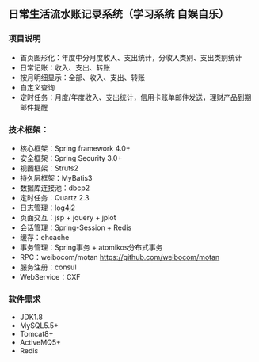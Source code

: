 ## 日常生活流水账记录系统（学习系统 自娱自乐） ##


### **项目说明**  <br>  
* 首页图形化：年度中分月度收入、支出统计，分收入类别、支出类别统计
* 日常记账：收入、支出、转账  <br>  
* 按月明细显示：全部、收入、支出、转账  <br>  
* 自定义查询  <br>  
* 定时任务：月度/年度收入、支出统计，信用卡账单邮件发送，理财产品到期邮件提醒<br>  


### **技术框架**：<br>  
* 核心框架：Spring framework 4.0+  <br>  
* 安全框架：Spring Security 3.0+  <br>  
* 视图框架：Struts2  <br>  
* 持久层框架：MyBatis3  <br>  
* 数据库连接池：dbcp2 <br>  
* 定时任务：Quartz 2.3 <br>  
* 日志管理：log4j2 <br>  
* 页面交互：jsp + jquery + jplot <br>  
* 会话管理：Spring-Session + Redis <br>  
* 缓存：ehcache <br>  
* 事务管理：Spring事务 + atomikos分布式事务 <br>  
* RPC：weibocom/motan https://github.com/weibocom/motan<br>  
* 服务注册：consul
* WebService：CXF <br>  

### **软件需求** <br>  
* JDK1.8 <br>  
* MySQL5.5+ <br>  
* Tomcat8+ <br>  
* ActiveMQ5+ <br>  
* Redis <br>  